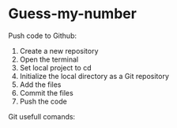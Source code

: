 # Guess-my-number

Push code to Github:

1. Create a new repository
2. Open the terminal
3. Set local project to cd
4. Initialize the local directory as a Git repository
5. Add the files
6. Commit the files
7. Push the code

Git usefull comands:
